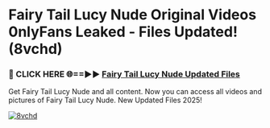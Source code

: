 # Fairy Tail Lucy Nude Original Videos 0nlyFans Leaked - Files Updated! (8vchd)

<h3>🔴 CLICK HERE 🌐==►► <a href="https://tinyurl.com/52m3yx9h" rel="nofollow">Fairy Tail Lucy Nude Updated Files</a></h3>

Get Fairy Tail Lucy Nude and all content. Now you can access all videos and pictures of Fairy Tail Lucy Nude. New Updated Files 2025!

[![8vchd](https://i.imgur.com/TnHtlc8.gif)](https://tinyurl.com/52m3yx9h)
